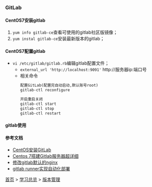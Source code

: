 ### GitLab

#### CentOS7安装gitlab
1. `yum info gitlab-ce`查看可使用的gitlab社区版镜像；
2. `yum instal gitlab-ce`安装最新版本的gitlab；

#### CentOS7配置gitlab
* `vi /etc/gitlab/gitlab.rb`编辑gitlab配置文件；
  * `external_url 'http://localhost:9091'` http://服务器ip:端口号
  * 相关命令
    ```cmd
    配置GitLab(配置完自动启动,默认账号root)
    gitlab-ctl reconfigure

    开启重启关闭
    gitlab-ctl start
    gitlab-ctl stop
    gitlab-ctl restart
    ```
#### gitlab使用

#### 参考文档
* [CentOS安装GitLab](https://segmentfault.com/a/1190000021278114)
* [Centos 7搭建Gitlab服务器超详细](https://blog.csdn.net/duyusean/article/details/80011540)
* [修改gitlab默认的nginx](https://www.cnblogs.com/sunhongleibibi/p/12867556.html)
* [gitlab runner实现自动化部署](https://blog.csdn.net/weboof/article/details/104608465/)


[首页](../../README.md) > [学习总览](../../introduction/studyCatalogList.md) > [版本管理](VersionControl.md)
